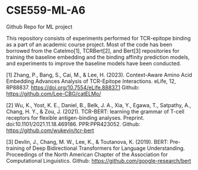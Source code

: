 # CSE559-ML-A6
Github Repo for ML project

This repository consists of experiments performed for TCR-epitope binding as a part of an academic course project. Most of the code has been borrowed from the Catelmo[1], TCRBert[2], and Bert[3] repositories for training the baseline embedding and the binding affinity prediction models, and experiments to improve the baseline models have been conducted.

[1] Zhang, P., Bang, S., Cai, M., & Lee, H. (2023). Context-Aware Amino Acid Embedding Advances Analysis of TCR-Epitope Interactions. eLife, 12, RP88837. https://doi.org/10.7554/eLife.88837.1
Github: https://github.com/Lee-CBG/catELMo/

[2] Wu, K., Yost, K. E., Daniel, B., Belk, J. A., Xia, Y., Egawa, T., Satpathy, A., Chang, H. Y., & Zou, J. (2021). TCR-BERT: learning the grammar of T-cell receptors for flexible antigen-binding analyses. Preprint. doi:10.1101/2021.11.18.469186. PPR:PPR423052.
Github: https://github.com/wukevin/tcr-bert

[3] Devlin, J., Chang, M. W., Lee, K., & Toutanova, K. (2019). BERT: Pre-training of Deep Bidirectional Transformers for Language Understanding. Proceedings of the North American Chapter of the Association for Computational Linguistics.
Github: https://github.com/google-research/bert
